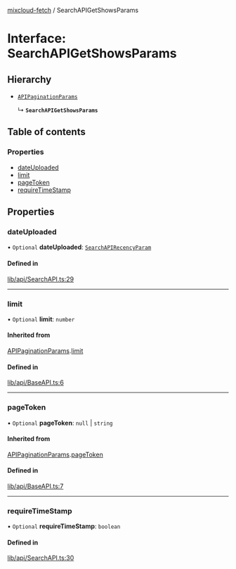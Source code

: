 [mixcloud-fetch](../README.md) / SearchAPIGetShowsParams

# Interface: SearchAPIGetShowsParams

## Hierarchy

- [`APIPaginationParams`](APIPaginationParams.md)

  ↳ **`SearchAPIGetShowsParams`**

## Table of contents

### Properties

- [dateUploaded](SearchAPIGetShowsParams.md#dateuploaded)
- [limit](SearchAPIGetShowsParams.md#limit)
- [pageToken](SearchAPIGetShowsParams.md#pagetoken)
- [requireTimeStamp](SearchAPIGetShowsParams.md#requiretimestamp)

## Properties

### dateUploaded

• `Optional` **dateUploaded**: [`SearchAPIRecencyParam`](../README.md#searchapirecencyparam)

#### Defined in

[lib/api/SearchAPI.ts:29](https://github.com/patrickkfkan/mixcloud-fetch/blob/a2692f0/src/lib/api/SearchAPI.ts#L29)

___

### limit

• `Optional` **limit**: `number`

#### Inherited from

[APIPaginationParams](APIPaginationParams.md).[limit](APIPaginationParams.md#limit)

#### Defined in

[lib/api/BaseAPI.ts:6](https://github.com/patrickkfkan/mixcloud-fetch/blob/a2692f0/src/lib/api/BaseAPI.ts#L6)

___

### pageToken

• `Optional` **pageToken**: ``null`` \| `string`

#### Inherited from

[APIPaginationParams](APIPaginationParams.md).[pageToken](APIPaginationParams.md#pagetoken)

#### Defined in

[lib/api/BaseAPI.ts:7](https://github.com/patrickkfkan/mixcloud-fetch/blob/a2692f0/src/lib/api/BaseAPI.ts#L7)

___

### requireTimeStamp

• `Optional` **requireTimeStamp**: `boolean`

#### Defined in

[lib/api/SearchAPI.ts:30](https://github.com/patrickkfkan/mixcloud-fetch/blob/a2692f0/src/lib/api/SearchAPI.ts#L30)
